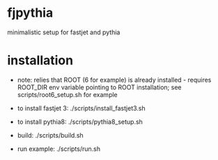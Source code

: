 # fjpythia
minimalistic setup for fastjet and pythia

# installation

- note: relies that ROOT (6 for example) is already installed - requires ROOT_DIR env variable pointing to ROOT installation; see scripts/root6_setup.sh for example

- to install fastjet 3: ./scripts/install_fastjet3.sh
- to install pythia8: ./scripts/pythia8_setup.sh
- build: ./scripts/build.sh
- run example: ./scripts/run.sh

